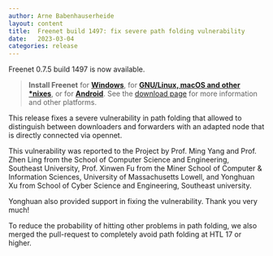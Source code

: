 ```yaml
---
author: Arne Babenhauserheide
layout: content
title:  Freenet build 1497: fix severe path folding vulnerability
date:   2023-03-04
categories: release
---
```

Freenet 0.7.5 build 1497 is now available.

> **Install Freenet** for **[Windows][windows-installer]**, for **[GNU/Linux, macOS and other *nixes][linux-installer]**, or for **[Android][android-package]**. See the [download page][download page] for more information and other platforms.

This release fixes a severe vulnerability in path folding that allowed
to distinguish between downloaders and forwarders with an adapted
node that is directly connected via opennet.

This vulnerability was reported to the Project by Prof. Ming Yang and
Prof. Zhen Ling from the School of Computer Science and Engineering,
Southeast University, Prof. Xinwen Fu from the Miner School of
Computer & Information Sciences, University of Massachusetts Lowell,
and Yonghuan Xu from School of Cyber Science and Engineering,
Southeast university.

Yonghuan also provided support in fixing the vulnerability. Thank you
very much!

To reduce the probability of hitting other problems in path folding,
we also merged the pull-request to completely avoid path folding at
HTL 17 or higher.

[releasetag1497]: https://github.com/freenet/fred/releases/tag/build01497
[download page]: pages/download.html
[windows-installer]: https://www.draketo.de/dateien/freenet/build01496/FreenetInstaller-1497.exe
[linux-installer]: https://www.draketo.de/dateien/freenet/build01497/new_installer_offline_1497.jar
[android-package]: https://freenet-mobile.github.io/app/